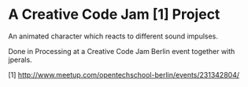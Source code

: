 # A Creative Code Jam [1] Project 

An animated character which reacts to different sound impulses.

Done in Processing at a Creative Code Jam Berlin event together with jperals.

[1] http://www.meetup.com/opentechschool-berlin/events/231342804/
